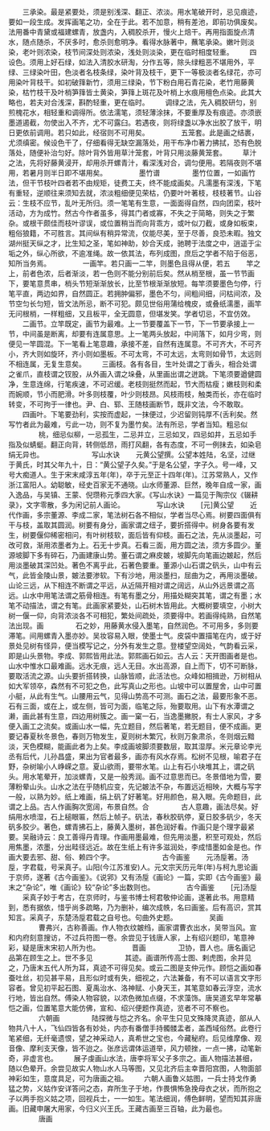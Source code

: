 <!-- { "loadSidebar": true } -->
　　三承染。最是紧要处，须是别浅深、翻正、浓淡。用水笔破开时，忌见痕迹，要如一段生成。发挥画笔之功，全在于此。若不加意，稍有差池，即前功俱废矣。法用番中青黛或福建螺青，放盏内，入稠胶杀开，慢火上焙干。再用指面旋点清水，随点随杀，不厌多时，愈杀则愈明净。看得水脉著中，蘸笔承染。嫩叶则淡染，老叶则浓染，枝节间深处则浓染，浅处则淡染，更在临时相度轻重。
　　四设色。须用上好石绿，如法入清胶水研淘，分作五等，除头绿粗恶不堪用外，平绿、三绿染叶田，色淡者名枝条绿，染叶背及枝干，更下一等极淡者名绿花，亦可用染叶背枝干。如初破箨新竹，须用三绿染，节下粉白用石青花染，老竹用藤黄染，枯竹枝干及叶梢笋箨皆土黄染，笋箨上斑花及叶梢上水痕用檀色点染。此其大略也，若夫对合浅深，斟酌轻重，更在临时。
　　调绿之法，先入稠胶研匀，别煎槐花水，相轻重和调得所。依法濡笔，须轻薄涂抹，不要重厚及有痕迹。亦须嵌墨道遏截，勿使出入不齐，尤不可露臼。若遇夜，则将绿盏以净水出胶了放干，明日更依前调用。若只如此，经宿则不可用矣。
　　
　　五笼套。此是画之结裹，尤须缜密。候设色干了，仔细看得无缺空漏落处，用干布净巾著力拂拭，恐有色脱落处，随便补治匀好。除叶背外皆用草汁笼套，叶背只用淡藤黄笼套。
　　草汁之法，先将好藤黄浸开，却用杀开螺青汁，看深浅对合，调匀便用。若隔夜则不堪用，若暑月则半日即不堪用矣。
　　
　　墨竹谱
　　
　　墨竹位置，一如画竹法，但干节枝叶四者若不由规矩，徒费工夫，终不能成画矣。凡濡墨有深浅，下笔有重轻，逆顺往来须知去就，浓淡粗细便见荣枯，仍要叶叶著枝，枝枝著节。山谷云：生枝不应节，乱叶无所归。须一笔笔有生意，一面面得自然，四向团栾，枝叶活动，方为成竹。然古今作者虽多，得其门者或寡，不失之于简略，则失之于繁杂。或根干颇佳而枝叶谬误，或位置稍当而向背乖方，或叶似刀截，或身如板束，粗俗狼籍，不可胜言。其间纵有稍异常流，仅能尽美，至于尽善，良恐未暇。独文湖州挺天纵之才，比生知之圣，笔如神助，妙合天成，驰聘于法度之中，逍遥于尘垢之外，纵心所欲，不逾准绳。故一依其法，布列成图，庶后之学者不陷于俗恶，知所当务焉。
　　
　　一画竿。若只画一二竿，则墨色且得从便，若五
　　竿之上，前者色浓，后者渐淡，若一色则不能分别前后矣。然从梢至根，虽一节节画下，要笔意贯串，梢头节短渐渐放长，比至节根渐渐放短。每竿须要墨色匀停，行笔平直，两边如界，自然圆正。若拥肿偏邪，墨色不匀，间粗间细，问枯间浓，及节空匀长匀短，皆文法所忌，断不可犯。颇见世俗用蒲给槐皮，或叠纸濡墨，画竿无问根梢，一样粗细，又且板平，全无圆意，但堪发笑。学者切忌，不宜仿效。
　　二画节。立竿既定，画节为最难。上一节要覆盖下一节，下一节要承接上一节，中间虽是断离，却要有连属意思。上一笔两头放起，中间落下，如月少弯，则便见一竿圆混。下一笔看上笔意趣，承接不差，自然有连属意。不可齐大，不可齐小，齐大则如旋环，齐小则如墨板。不可太弯，不可太远，太弯则如骨节，太远则不相连属，无复生意矣。
　　三画枝。各有各目，生叶处谓之丁香头，相合处谓之雀爪，直枝谓之钗股，从外画入谓之垛叠，从里画出谓之迸跳。下笔须要遒健圆净，生意连绵，行笔疾速，不可迟缓。老枝则挺然而起，节大而枯瘦；嫩枝则和柔而婉顺，节小而肥滑。叶多则枝覆，叶少则枝昂。风枝雨枝，触类而长，亦在临时转变，不可拘于一律也。尹、白、郓、王随枝画断节，既非文法，今不敢取。
　　四画叶。下笔要劲利，实按而虚起，一抹便过，少迟留则钝厚不{舌利矣。然写竹者此为最难，亏此一功，则不复为墨竹矣。法有所忌，学者当知。粗忌似
　　
　　桃，细忌似柳，一忌孤生，二忌并立，三忌如叉，四忌如井，五忌如手指及似蜻蜓。翻正向背，转侧低昂，雨打风翻，各有态度，不可一例抹去，如染皂绢无异也。
　　
　　
　　写山水诀
　　元黄公望撰。公望本姓陆，名坚，过继于黄氏，时其父年九十，日：“黄公望子久矣。”于是名公望，字子久。号一峰，又号大痴道人。生于宋末咸淳五年(年)，卒于元至正十四年(年)。江苏常熟人，又作浙江富阳人。幼聪敏，经史百家无不通晓。山水师董源、巨然，晚年自成一家，画入逸品，与吴镇、王蒙、倪瓒称元季四大家。《写山水诀》一篇见于陶宗仪《辍耕录》，文字零散，多为闲记前人画论。
　　
　　写山水诀
　　[元]黄公望
　　近代作画，多宗董源、李成二家，笔法树石各不相似，学者当尽心焉。树要四面俱有干与枝，盖取其圆润。树要有身分，画家谓之纽子，要折搭得中。树身各要有发生，树要偃仰稀密相问，有叶树枝软，面后皆有仰枝。画石之法，先从淡墨起，可改可救，渐用浓墨者为上。石无十步真。石看三面，用方圆之法，须方多圆少。董源坡脚下多有碎石，乃画建康山势。董石谓之麻皮皴，坡脚先向笔画边皴起，然后用淡墨破其深凹处。著色不离乎此，石著色要重。董源小山石谓之矾头，山中有云气，此皆金陵山景，皴法要渗软。下有沙地，用淡墨扫，屈曲为之，再用淡墨破。山论三远，从下相连不断谓之平远，从近隔开相对谓之阔远，从山外远景谓之高远。山水中用笔法谓之筋骨相连。有笔有墨之分，用描处糊突其笔，谓之有墨；水笔不动描法，谓之有笔。此画家紧要处，山石树木皆用此。大概树要填空，小树大树一偃一仰，向背浓淡各不可相犯，繁处间疏处，须要得中。若画得纯熟，自然笔法出现。画
　　
　　石之妙，用藤黄水侵入墨笔，自然润色。不可用多，多则要滞笔。间用螺青入墨亦妙。吴妆容易入眼，使墨士气。皮袋中置描笔在内，或于好景处见树有怪异，便当模写记之，分外有发生之意。登楼望空阔处，气韵看云采，即是山头景物。李成、郭熙皆用此法。郭熙画石如云。古人云：天开图画者是也。山水中惟水口最难画。远水无痕，远人无目。水出高源，自上而下，切不可断脉，要取活流之源。山头要折搭转换，山脉皆顺，此活法也。众峰如相揖逊，万树相从如大军领卒，森然有不可犯之色，此写真山之形也。山坡中可以置屋舍，山中可置小艇，从此有生气。山腰用云气，见得山势高不可测。画石之法，最要形象不恶。石有三面，或在上，或左侧，皆可为面，临笔之际，殆要取用。山下有水潭谓之濑，画此甚有生意，四边用树簇之。画一窠一石，当逸墨撇脱，有士人家风，才多便入画工之流矣。或画山水一幅，先立题目，然后著笔，若无题目，便不成画。更要记春夏秋冬景色，春则万物发生，夏则树木繁冗，秋则万象肃杀，冬则烟云黯淡，天色模糊，能画此者为上矣。李成画坡脚须要数层，取其湿厚。米元章论李光丞有后代，儿孙昌盛，果出为官者最多，画亦有风水存焉。松树不见根，喻君子在野，杂树喻小人峥嵘之意。夏山欲雨，要带水笔。山上有石小块堆其上，谓之矾头。用水笔晕开，加淡螺青，又是一般秀润。画不过意思而已。冬景借地为雪，要薄粉晕山头。山水之法在乎随机应变，先记皴法不杂，布置远近相映，大概与写字一般，以熟为妙。纸上难画，绢上矾了好著笔。好用颜色，易入眼。先命题目，此谓之上品。古人作画胸次宽阔，布景自然。合
　　
　　古人意趣，画法尽矣。好绢用水喷湿，石上槌眼匾，然后上帧子。矾法，春秋胶矾停，夏日胶多矾少，冬天矾多胶少。著色，螺青拂石上，藤黄入墨树，甚色润好看。作画只是个理字最紧要。吴融诗云：良工善得丹青理。作画用墨最难，但先用淡墨，积至可观处，然后用焦墨，浓墨，分出畦径远近。故在生纸上有许多滋润处，李成惜墨如金是也。作画大要去邪、甜、俗、赖四个字。
　　
　　
　　古今画鉴
　　元汤垕著。汤垕，字君载，号采真子。山阳(今江苏淮安)人。元文宗天历元年(年)与柯九思论画于京师，遂著《古今画鉴》。《说郛》又有汤垕《画论》一篇，实即《古今画鉴》最末之“杂论”，唯《画论》较“杂论”多出数则也。
　　
　　古今画鉴
　　[元]汤垕
　　采真子妙于考古，在京师时，与鉴书博士柯君敬仲论画，遂著此书。用意精到，悉有据依，惜乎尚多疏略，乃为删补，编次成帙，名曰画鉴。后有高识，赏其知言。采真子，东楚汤垕君载之自号也。句曲外史题。
　　
　　吴画
　　
　　曹弗兴，古称善画。作人物衣纹皴绉，画家谓曹衣出水，吴带当风。宣和内府刻意搜访，不过兵符图一卷。余尝见于钱唐人家，上有绍兴题印，笔意神彩，疑是唐末宋初人所为也。
　　
　　晋画
　　
　　卫协，晋人也。唐名画记品第在顾生之上。世不多见
　　
　　其迹。画谱所传高士图、剌虎图，余并见之，乃唐末五代人所为耳，真迹不可得见矣。或云二图是支仲元作。顾恺之画如春蚕吐丝，初见甚平易，且形似时或有失，细视之，六法兼备，有不可以语言文字形容者。曾见初平起石图、夏禹治水、洛神赋、小身天王，其笔意如春云浮空，流水行地，皆出自然。傅染人物容貌，以浓色微加点缀，不求藻饰。唐吴道玄早年常摹恺之画，位置笔意大能仿佛，宣和、绍兴便题作真迹，览者不可不察也。
　　
　　六朝画
　　
　　陆探微与恺之齐名。余平生只见文殊降灵真迹，部从人物共八十人，飞仙四皆各有妙处，内亦有番僧手持髑髅盂者，盖西域俗然。此卷行笔紧细，无纤毫遗恨，望之神采动人，真希世之宝也，今藏秘府。后见维摩像、观音像、摩利支天像，皆不迨之。张彦远谓体运道举，风力顿挫，一点一拂，动笔新奇，非虚言也。
　　展子虔画山水法，唐李将军父子多宗之。画人物描法甚细，随以色晕开。余尝见故实人物山水人马等图，又见北齐后主幸晋阳宫图，人物面部神彩如生，意度具足，可为唐画之祖。
　　六朝人画鲁义姑图，一兵士持戈作勇猛之势，义姑作安详答问之态，弃所生子于地，作畏惧怖急挽母衣之状，而所抱之子以两手抱义姑之项，回视兵士，一一如生。笔法细润，傅色鲜明，望而知其非唐画。旧藏申屠大用家，今归义兴王氏。王藏古画至三百轴，此为最也。
　　
　　唐画
　　
